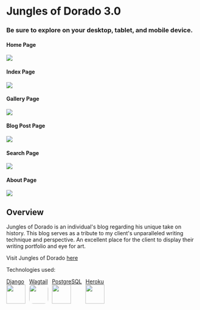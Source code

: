 # Jungles of Dorado 3.0

### Be sure to explore on your desktop, tablet, and mobile device.

#### Home Page

<img src="https://i.imgur.com/NXPTK9T.jpg">

#### Index Page

<img src="https://i.imgur.com/4QWCBEv.jpg">

#### Gallery Page

<img src="https://i.imgur.com/AMrdMzl.jpg">

#### Blog Post Page

<img src="https://i.imgur.com/ZUCsh02.png">

#### Search Page

<img src="https://i.imgur.com/PhNc6MQ.jpg">

#### About Page

<img src="https://i.imgur.com/5tYGRaZ.jpg">

## Overview

Jungles of Dorado is an individual's blog regarding his unique take on history. This blog serves as a tribute to my client's unparalleled writing technique and perspective. An excellent place for the client to display their writing portfolio and eye for art.

Visit Jungles of Dorado [here](https://www.junglesofdorado.com)<br>

Technologies used:

<div style="display: flex; gap: 10px;">
    <div>
        <a href="https://www.djangoproject.com/">
            Django<br>
            <img src="https://i.imgur.com/ZeGPBfA.png" width="50">
        </a>
    </div>
    <div>
        <a href="https://wagtail.org/">
            Wagtail<br>
            <img style="border-radius: 10px;" src="https://i.imgur.com/SM2XU2g.png" width="50">
        </a>
    </div>
    <div>
        <a href="https://www.postgresql.org/">
            PostgreSQL<br>
            <img src="https://i.imgur.com/3OFMUOD.png" width="50">
        </a>
    </div>
    <div>
        <a href="http://heroku.com">
        Heroku<br>
        <img src="https://i.imgur.com/385kqg9.png" width="50">
    </div>
</div>

